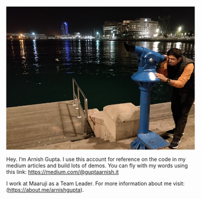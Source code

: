![Find the new way](picture.png)

Hey. I’m Arnish Gupta. I use this account for reference on the code in my medium articles and build lots of demos. You can fly with my words using this link: https://medium.com/@guptaarnish.it

I work at Maaruji as a Team Leader. For more information about me visit: (https://about.me/arnishgupta).
